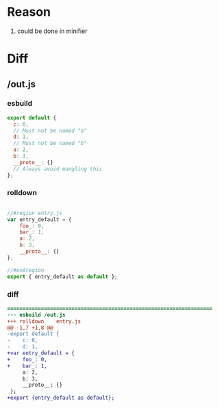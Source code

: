 # Reason
1. could be done in minifier
# Diff
## /out.js
### esbuild
```js
export default {
  c: 0,
  // Must not be named "a"
  d: 1,
  // Must not be named "b"
  a: 2,
  b: 3,
  __proto__: {}
  // Always avoid mangling this
};
```
### rolldown
```js

//#region entry.js
var entry_default = {
	foo_: 0,
	bar_: 1,
	a: 2,
	b: 3,
	__proto__: {}
};

//#endregion
export { entry_default as default };
```
### diff
```diff
===================================================================
--- esbuild	/out.js
+++ rolldown	entry.js
@@ -1,7 +1,8 @@
-export default {
-    c: 0,
-    d: 1,
+var entry_default = {
+    foo_: 0,
+    bar_: 1,
     a: 2,
     b: 3,
     __proto__: {}
 };
+export {entry_default as default};

```